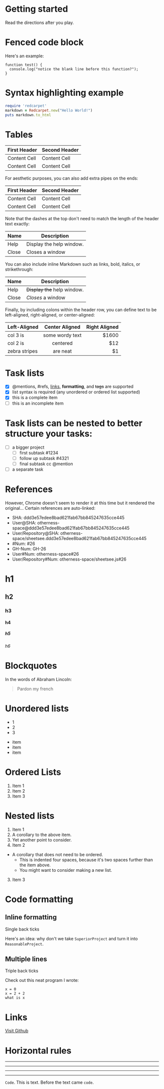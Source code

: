 # Getting started

Read the directions after you play.

# Fenced code block
Here's an example:

```
function test() {
  console.log("notice the blank line before this function?");
}
```

# Syntax highlighting example

```ruby
require 'redcarpet'
markdown = Redcarpet.new("Hello World!")
puts markdown.to_html
```

# Tables

First Header  | Second Header
------------- | -------------
Content Cell  | Content Cell
Content Cell  | Content Cell

For aesthetic purposes, you can also add extra pipes on the ends:

| First Header  | Second Header |
| ------------- | ------------- |
| Content Cell  | Content Cell  |
| Content Cell  | Content Cell  |

Note that the dashes at the top don't need to match the length of the header text exactly:

| Name | Description          |
| ------------- | ----------- |
| Help      | Display the help window.|
| Close     | Closes a window     |

You can also include inline Markdown such as links, bold, italics, or strikethrough:

| Name | Description          |
| ------------- | ----------- |
| Help      | ~~Display the~~ help window.|
| Close     | _Closes_ a window     |

Finally, by including colons within the header row, you can define text to be left-aligned, right-aligned, or center-aligned:

| Left-Aligned  | Center Aligned  | Right Aligned |
| :------------ |:---------------:| -----:|
| col 3 is      | some wordy text | $1600 |
| col 2 is      | centered        |   $12 |
| zebra stripes | are neat        |    $1 |

# Task lists

- [x] @mentions, #refs, [links](), **formatting**, and <del>tags</del> are supported
- [x] list syntax is required (any unordered or ordered list supported)
- [x] this is a complete item
- [ ] this is an incomplete item

# Task lists can be nested to better structure your tasks:

- [ ] a bigger project
  - [ ] first subtask #1234
  - [ ] follow up subtask #4321
  - [ ] final subtask cc @mention
- [ ] a separate task

# References

However, Chrome doesn't seem to render it at this time but it rendered the original...
Certain references are auto-linked:

* SHA: ddd3e57edee8bad621fab67bb845247635cce445
* User@SHA: otherness-space@ddd3e57edee8bad621fab67bb845247635cce445
* User/Repository@SHA: otherness-space/sheetsee.ddd3e57edee8bad621fab67bb845247635cce445
* #Num: #26
* GH-Num: GH-26
* User#Num: otherness-space#26
* User/Repository#Num: otherness-space/sheetsee.js#26

# h1
## h2
### h3
#### h4
##### h5
###### h6

# Blockquotes

In the words of Abraham Lincoln:

> Pardon my french

# Unordered lists

* 1
* 2
* 3

- item
- item
- item

# Ordered Lists

1. Item 1
2. Item 2
3. Item 3

# Nested lists

1. Item 1
  1. A corollary to the above item.
  2. Yet another point to consider.
2. Item 2
  * A corollary that does not need to be ordered.
    * This is indented four spaces, because it's two spaces further than the item above.
    * You might want to consider making a new list.
3. Item 3

# Code formatting

## Inline formatting

Single back ticks

Here's an idea: why don't we take `SuperiorProject` and turn it into `ReasonableProject`.

## Multiple lines

Triple back ticks

Check out this neat program I wrote:

```
x = 0
x = 2 + 2
what is x
```

# Links

[Visit Github](http:github.com)

# Horizontal rules

* * *
- - -
***
*****
<code>Code</code>. This is text. Before the text came `code`.
